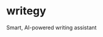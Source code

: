# writegy
Smart, AI-powered writing assistant


<!--## License

This project is licensed under the **Writegy Custom License v1.0** — see the [LICENSE](../../LICENSE) file for details.-->
